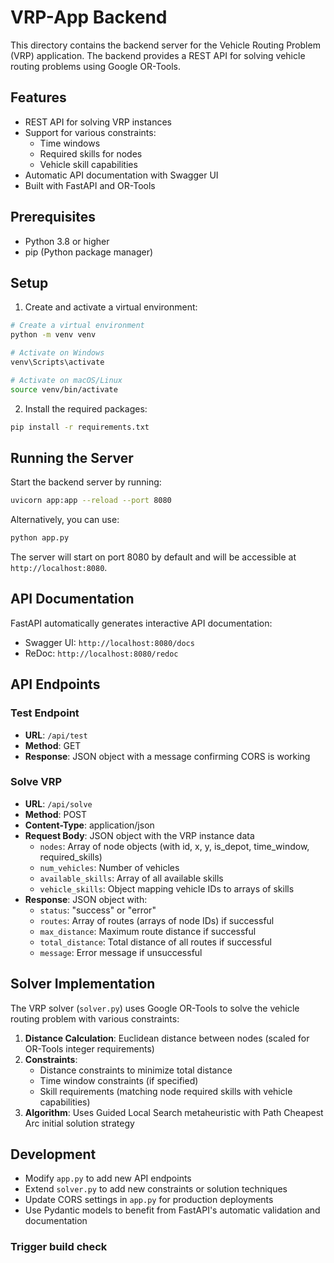 # VRP-App Backend

This directory contains the backend server for the Vehicle Routing Problem (VRP) application. The backend provides a REST API for solving vehicle routing problems using Google OR-Tools.

## Features

- REST API for solving VRP instances
- Support for various constraints:
  - Time windows
  - Required skills for nodes
  - Vehicle skill capabilities
- Automatic API documentation with Swagger UI
- Built with FastAPI and OR-Tools

## Prerequisites

- Python 3.8 or higher
- pip (Python package manager)

## Setup

1. Create and activate a virtual environment:

```bash
# Create a virtual environment
python -m venv venv

# Activate on Windows
venv\Scripts\activate

# Activate on macOS/Linux
source venv/bin/activate
```

2. Install the required packages:

```bash
pip install -r requirements.txt
```

## Running the Server

Start the backend server by running:

```bash
uvicorn app:app --reload --port 8080
```

Alternatively, you can use:

```bash
python app.py
```

The server will start on port 8080 by default and will be accessible at `http://localhost:8080`.

## API Documentation

FastAPI automatically generates interactive API documentation:

- Swagger UI: `http://localhost:8080/docs`
- ReDoc: `http://localhost:8080/redoc`

## API Endpoints

### Test Endpoint

- **URL**: `/api/test`
- **Method**: GET
- **Response**: JSON object with a message confirming CORS is working

### Solve VRP

- **URL**: `/api/solve`
- **Method**: POST
- **Content-Type**: application/json
- **Request Body**: JSON object with the VRP instance data
  - `nodes`: Array of node objects (with id, x, y, is_depot, time_window, required_skills)
  - `num_vehicles`: Number of vehicles
  - `available_skills`: Array of all available skills
  - `vehicle_skills`: Object mapping vehicle IDs to arrays of skills
- **Response**: JSON object with:
  - `status`: "success" or "error"
  - `routes`: Array of routes (arrays of node IDs) if successful
  - `max_distance`: Maximum route distance if successful
  - `total_distance`: Total distance of all routes if successful
  - `message`: Error message if unsuccessful

## Solver Implementation

The VRP solver (`solver.py`) uses Google OR-Tools to solve the vehicle routing problem with various constraints:

1. **Distance Calculation**: Euclidean distance between nodes (scaled for OR-Tools integer requirements)
2. **Constraints**:
   - Distance constraints to minimize total distance
   - Time window constraints (if specified)
   - Skill requirements (matching node required skills with vehicle capabilities)
3. **Algorithm**: Uses Guided Local Search metaheuristic with Path Cheapest Arc initial solution strategy

## Development

- Modify `app.py` to add new API endpoints
- Extend `solver.py` to add new constraints or solution techniques
- Update CORS settings in `app.py` for production deployments
- Use Pydantic models to benefit from FastAPI's automatic validation and documentation

### Trigger build check
